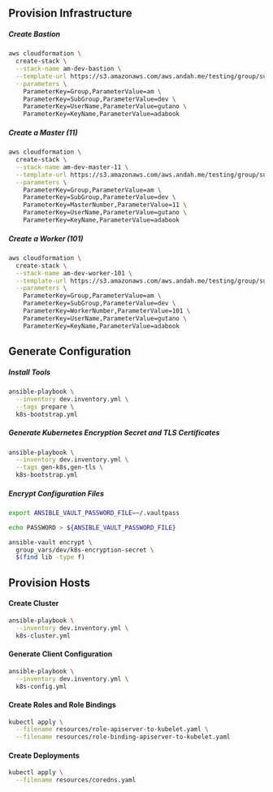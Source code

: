 ## Provision Infrastructure

##### Create Bastion
```bash
aws cloudformation \
  create-stack \
  --stack-name am-dev-bastion \
  --template-url https://s3.amazonaws.com/aws.andah.me/testing/group/subgroup/bastion.template \
  --parameters \
    ParameterKey=Group,ParameterValue=am \
    ParameterKey=SubGroup,ParameterValue=dev \
    ParameterKey=UserName,ParameterValue=gutano \
    ParameterKey=KeyName,ParameterValue=adabook
```

##### Create a Master (11)
```bash
aws cloudformation \
  create-stack \
  --stack-name am-dev-master-11 \
  --template-url https://s3.amazonaws.com/aws.andah.me/testing/group/subgroup/k8s/master.template \
  --parameters \
    ParameterKey=Group,ParameterValue=am \
    ParameterKey=SubGroup,ParameterValue=dev \
    ParameterKey=MasterNumber,ParameterValue=11 \
    ParameterKey=UserName,ParameterValue=gutano \
    ParameterKey=KeyName,ParameterValue=adabook
```

##### Create a Worker (101)
```bash
aws cloudformation \
  create-stack \
  --stack-name am-dev-worker-101 \
  --template-url https://s3.amazonaws.com/aws.andah.me/testing/group/subgroup/k8s/worker.template \
  --parameters \
    ParameterKey=Group,ParameterValue=am \
    ParameterKey=SubGroup,ParameterValue=dev \
    ParameterKey=WorkerNumber,ParameterValue=101 \
    ParameterKey=UserName,ParameterValue=gutano \
    ParameterKey=KeyName,ParameterValue=adabook
```


## Generate Configuration

##### Install Tools
```bash
ansible-playbook \
  --inventory dev.inventory.yml \
  --tags prepare \
  k8s-bootstrap.yml
```

##### Generate Kubernetes Encryption Secret and TLS Certificates
```bash
ansible-playbook \
  --inventory dev.inventory.yml \
  --tags gen-k8s,gen-tls \
  k8s-bootstrap.yml
```

##### Encrypt Configuration Files
```bash
export ANSIBLE_VAULT_PASSWORD_FILE=~/.vaultpass
```
```bash
echo PASSWORD > ${ANSIBLE_VAULT_PASSWORD_FILE}
```
```bash
ansible-vault encrypt \
  group_vars/dev/k8s-encryption-secret \
  $(find lib -type f)
```


## Provision Hosts

#### Create Cluster
```bash
ansible-playbook \
  --inventory dev.inventory.yml \
  k8s-cluster.yml
```

#### Generate Client Configuration
```bash
ansible-playbook \
  --inventory dev.inventory.yml \
  k8s-config.yml
```

#### Create Roles and Role Bindings
```bash
kubectl apply \
  --filename resources/role-apiserver-to-kubelet.yaml \
  --filename resources/role-binding-apiserver-to-kubelet.yaml
```

#### Create Deployments
```bash
kubectl apply \
  --filename resources/coredns.yaml
```

